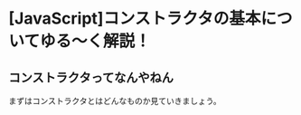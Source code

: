 # [JavaScript]コンストラクタの基本についてゆる〜く解説！  

## コンストラクタってなんやねん  
まずはコンストラクタとはどんなものか見ていきましょう。  

### 

### 

## 

### 

### 